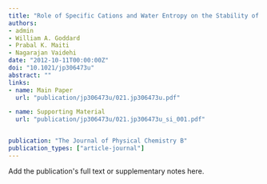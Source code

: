 ```yaml
---
title: "Role of Specific Cations and Water Entropy on the Stability of Branched DNA Motif Structures"
authors:
- admin
- William A. Goddard
- Prabal K. Maiti
- Nagarajan Vaidehi
date: "2012-10-11T00:00:00Z"
doi: "10.1021/jp306473u"
abstract: ""
links:
- name: Main Paper
  url: "publication/jp306473u/021.jp306473u.pdf"

- name: Supporting Material
  url: "publication/jp306473u/021.jp306473u_si_001.pdf"


publication: "The Journal of Physical Chemistry B"
publication_types: ["article-journal"]
---
```


Add the publication's full text or supplementary notes here.
